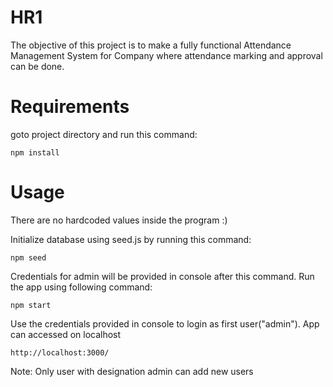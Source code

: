 # HR1

The objective of this project is to make a fully functional Attendance Management System for Company where attendance marking and approval can be done.

# Requirements

goto project directory and run this command:
```npm
npm install 
```

# Usage

There are no hardcoded values inside the program :)

Initialize database using seed.js by running this command:
```npm
npm seed
```
Credentials for admin will be provided in console after this command.
Run the app using following command:
```npm
npm start
```

Use the credentials provided in console to login as first user("admin").
App can accessed on localhost 
```http
http://localhost:3000/
```
Note: Only user with designation admin can add new users
